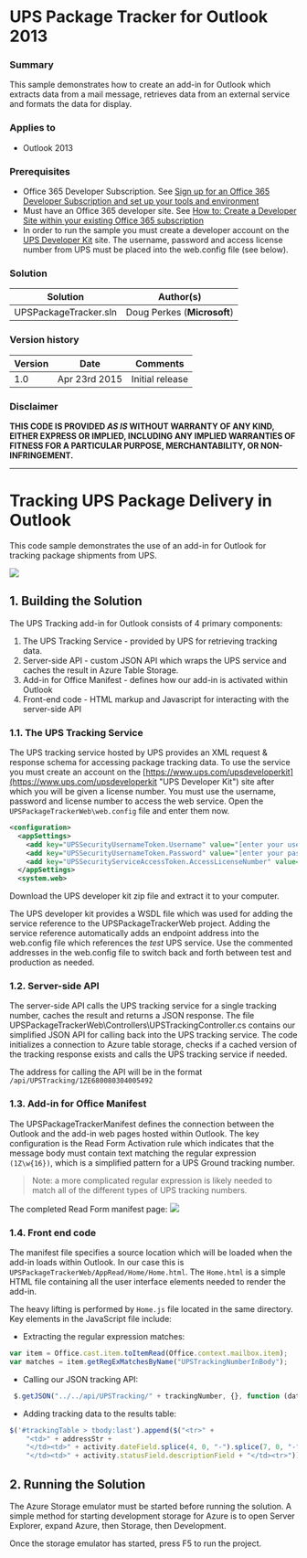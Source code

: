 # UPS Package Tracker for Outlook 2013 #

### Summary ###
This sample demonstrates how to create an add-in for Outlook which extracts data from a mail message, retrieves data from an external service and formats the data for display.

### Applies to ###
-  Outlook 2013

### Prerequisites ###
-  Office 365 Developer Subscription. See [Sign up for an Office 365 Developer Subscription and set up your tools and environment](https://msdn.microsoft.com/EN-US/library/office/fp179924.aspx)
-  Must have an Office 365 developer site. See [How to: Create a Developer Site within your existing Office 365 subscription](https://msdn.microsoft.com/en-us/library/office/jj692554.aspx)
-  In order to run the sample you must create a developer account on the [UPS Developer Kit](https://www.ups.com/upsdeveloperkit) site. The username, password and access license number from UPS must be placed into the web.config file (see below).

### Solution ###
Solution | Author(s)
---------|----------
UPSPackageTracker.sln | Doug Perkes (**Microsoft**)

### Version history ###
Version  | Date | Comments
---------| -----| --------
1.0  | Apr 23rd 2015 | Initial release

### Disclaimer ###
**THIS CODE IS PROVIDED *AS IS* WITHOUT WARRANTY OF ANY KIND, EITHER EXPRESS OR IMPLIED, INCLUDING ANY IMPLIED WARRANTIES OF FITNESS FOR A PARTICULAR PURPOSE, MERCHANTABILITY, OR NON-INFRINGEMENT.**


----------

# Tracking UPS Package Delivery in Outlook #
This code sample demonstrates the use of an add-in for Outlook for tracking package shipments from UPS.

![](http://i.imgur.com/BXXM3sF.png)

## 1. Building the Solution ##
The UPS Tracking add-in for Outlook consists of 4 primary components:

1. The UPS Tracking Service - provided by UPS for retrieving tracking data.
2. Server-side API - custom JSON API which wraps the UPS service and caches the result in Azure Table Storage.
3. Add-in for Office Manifest - defines how our add-in is activated within Outlook
4. Front-end code - HTML markup and Javascript for interacting with the server-side API

### 1.1. The UPS Tracking Service ###
The UPS tracking service hosted by UPS provides an XML request & response schema for accessing package tracking data. To use the service you must create an account on the [https://www.ups.com/upsdeveloperkit](https://www.ups.com/upsdeveloperkit "UPS Developer Kit") site after which you will be given a license number. You must use the username, password and license number to access the web service. Open the `UPSPackageTrackerWeb\web.config` file and enter them now.

```XML
<configuration>
  <appSettings>
    <add key="UPSSecurityUsernameToken.Username" value="[enter your username]" />
    <add key="UPSSecurityUsernameToken.Password" value="[enter your password]" />
    <add key="UPSSecurityServiceAccessToken.AccessLicenseNumber" value="[enter your access license number]" />
  </appSettings>
  <system.web>
```

Download the UPS developer kit zip file and extract it to your computer. 

The UPS developer kit provides a WSDL file which was used for adding the service reference to the UPSPackageTrackerWeb project.  Adding the service reference automatically adds an endpoint address into the web.config file which references the *test* UPS service. Use the commented addresses in the web.config file to switch back and forth between test and production as needed.
  
### 1.2. Server-side API ###

The server-side API calls the UPS tracking service for a single tracking number, caches the result and returns a JSON response.  The file UPSPackageTrackerWeb\Controllers\UPSTrackingController.cs contains our simplified JSON API for calling back into the UPS tracking service. The code initializes a connection to Azure table storage, checks if a cached version of the tracking response exists and calls the UPS tracking service if needed.

The address for calling the API will be in the format `/api/UPSTracking/1ZE680080304005492`  

### 1.3. Add-in for Office Manifest ###

The UPSPackageTrackerManifest defines the connection between the Outlook and the add-in web pages hosted within Outlook. The key configuration is the Read Form Activation rule which indicates that the message body must contain text matching the regular expression `(1Z\w{16})`, which is a simplified pattern for a UPS Ground tracking number.

> Note: a more complicated regular expression is likely needed to match all of the different types of UPS tracking numbers. 

The completed Read Form manifest page:
![](http://i.imgur.com/T8CGcBa.png)

### 1.4. Front end code ###

The manifest file specifies a source location which will be loaded when the add-in loads within Outlook. In our case this is `UPSPackageTrackerWeb/AppRead/Home/Home.html`. The `Home.html` is a simple HTML file containing all the user interface elements needed to render the add-in.

The heavy lifting is performed by `Home.js` file located in the same directory. Key elements in the JavaScript file include:

-  Extracting the regular expression matches:
```JavaScript
var item = Office.cast.item.toItemRead(Office.context.mailbox.item);
var matches = item.getRegExMatchesByName("UPSTrackingNumberInBody");
```
-  Calling our JSON tracking API:
```JavaScript
 $.getJSON("../../api/UPSTracking/" + trackingNumber, {}, function (data) { ... });
```
- Adding tracking data to the results table:
```JavaScript
$('#trackingTable > tbody:last').append($("<tr>" +
    "<td>" + addressStr +
    "</td><td>" + activity.dateField.splice(4, 0, "-").splice(7, 0, "-") + " " + activity.timeField.splice(2, 0, ":").splice(5, 0, ":") +
    "</td><td>" + activity.statusField.descriptionField + "</td><tr>"));
```

## 2. Running the Solution ##

The Azure Storage emulator must be started before running the solution. A simple method for starting development storage for Azure is to open Server Explorer, expand Azure, then Storage, then Development.

Once the storage emulator has started, press F5 to run the project. 